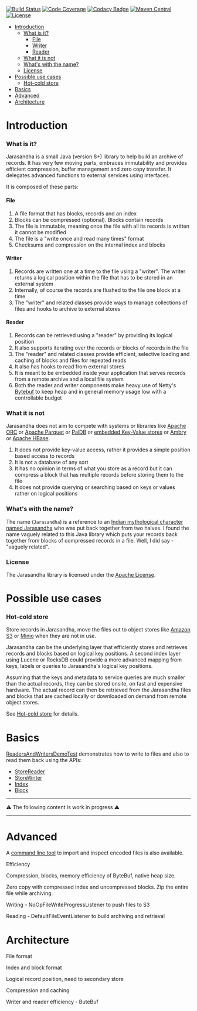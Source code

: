 [![Build Status](https://travis-ci.org/AshwinJay/jarasandha.svg?branch=master)](https://travis-ci.org/AshwinJay/jarasandha)  [![Code Coverage](https://codecov.io/gh/AshwinJay/jarasandha/branch/master/graph/badge.svg)](https://codecov.io/gh/AshwinJay/jarasandha) [![Codacy Badge](https://api.codacy.com/project/badge/Grade/c46c16421cb04033b0439eb385917bd2)](https://www.codacy.com/app/AshwinJay/jarasandha?utm_source=github.com&amp;utm_medium=referral&amp;utm_content=AshwinJay/jarasandha&amp;utm_campaign=Badge_Grade)
[![Maven Central](https://img.shields.io/maven-central/v/io.github.ashwinjay/jarasandha-store-filesystem.svg)](http://mvnrepository.com/artifact/io.github.ashwinjay/jarasandha-store-filesystem) [![License](https://img.shields.io/badge/License-Apache%202.0-blue.svg)](https://github.com/AshwinJay/jarasandha/blob/master/LICENSE)

<!-- ts -->
<!-- cat README.md | ~/dump/gh-md-toc/gh-md-toc (From https://github.com/ekalinin/github-markdown-toc) -->
  * [Introduction](#introduction)
    * [What is it?](#what-is-it)
        * [File](#file)
        * [Writer](#writer)
        * [Reader](#reader)
    * [What it is not](#what-it-is-not)
    * [What's with the name?](#whats-with-the-name)
    * [License](#license)
  * [Possible use cases](#possible-use-cases)
    * [Hot-cold store](#hot-cold-store)
  * [Basics](#basics)
  * [Advanced](#advanced)
  * [Architecture](#architecture)
<!-- te -->

# Introduction

### What is it?
Jarasandha is a small Java (version 8+) library to help build an archive of records. It has very few moving parts, embraces immutability and provides efficient compression, buffer management and zero copy transfer. It delegates advanced functions to external services using interfaces.

It is composed of these parts:

#### File
1. A file format that has blocks, records and an index 
1. Blocks can be compressed (optional). Blocks contain records
1. The file is immutable, meaning once the file with all its records is written it cannot be modified
1. The file is a "write once and read many times" format
1. Checksums and compression on the internal index and blocks

#### Writer
1. Records are written one at a time to the file using a "writer". The writer returns a logical position within the file that has to be stored in an external system
1. Internally, of course the records are flushed to the file one block at a time
1. The "writer" and related classes provide ways to manage collections of files and hooks to archive to external stores

#### Reader
1. Records can be retrieved using a "reader" by providing its logical position
1. It also supports iterating over the records or blocks of records in the file
1. The "reader" and related classes provide efficient, selective loading and caching of blocks and files for repeated reads
1. It also has hooks to read from external stores
1. It is meant to be embedded inside your application that serves records from a remote archive and a local file system
1. Both the reader and writer components make heavy use of Netty's [Bytebuf](http://netty.io/4.0/api/index.html?io/netty/buffer/ByteBuf.html) to keep heap and in general memory usage low with a controllable budget

### What it is not
Jarasandha does not aim to compete with systems or libraries like [Apache ORC](https://orc.apache.org/) or [Apache Parquet](https://parquet.apache.org/) or [PalDB](https://github.com/linkedin/PalDB) or [embedded Key-Value stores](https://github.com/lmdbjava/benchmarks) or [Ambry](https://github.com/linkedin/ambry/wiki) or [Apache HBase](https://hbase.apache.org/).

1. It does not provide key-value access, rather it provides a simple position based access to records
2. It is not a database of any sort
3. It has no opinion in terms of what you store as a record but it can compress a block that has multiple records before storing them to the file
4. It does not provide querying or searching based on keys or values rather on logical positions

### What's with the name?
The name (`Jarasandha`) is a reference to an [Indian mythological character named Jarasandha](https://en.wikipedia.org/wiki/Jarasandha) who was put back together from two halves. I found the name vaguely related to this Java library which puts your records back together from blocks of compressed records in a file. Well, I did say - "vaguely related".

### License
The Jarasandha library is licensed under the [Apache License](LICENSE).

# Possible use cases

### Hot-cold store

Store records in Jarasandha, move the files out to object stores like [Amazon S3](https://aws.amazon.com/s3/) or [Minio](https://minio.io/) when they are not in use.

Jarasandha can be the underlying layer that efficiently stores and retrieves records and blocks based on logical key positions. A second index layer using Lucene or RocksDB could provide a more advanced mapping from keys, labels or queries to Jarasandha's logical key positions.

Assuming that the keys and metadata to service queries are much smaller than the actual records, they can be stored onsite, on fast and expensive hardware. The actual record can then be retrieved from the Jarasandha files and blocks that are cached locally or downloaded on demand from remote object stores.

See [Hot-cold store](doc/hot-cold-store.md) for details.

# Basics
[ReadersAndWritersDemoTest](https://github.com/AshwinJay/jarasandha/blob/master/jarasandha-store-filesystem/src/test/java/io/jarasandha/store/filesystem/ReadersAndWritersDemoTest.java) demonstrates how to write to files and also to read them back using the APIs:

* [StoreReader](https://github.com/AshwinJay/jarasandha/blob/master/jarasandha-store/src/main/java/io/jarasandha/store/api/StoreReader.java)
* [StoreWriter](https://github.com/AshwinJay/jarasandha/blob/master/jarasandha-store/src/main/java/io/jarasandha/store/api/StoreWriter.java)
* [Index](https://github.com/AshwinJay/jarasandha/blob/master/jarasandha-store/src/main/java/io/jarasandha/store/api/Index.java)
* [Block](https://github.com/AshwinJay/jarasandha/blob/master/jarasandha-store/src/main/java/io/jarasandha/store/api/BlockWithRecordOffsets.java)

----

⚠️ The following content is work in progress ⚠️

----

# Advanced

A [command line tool](https://github.com/AshwinJay/jarasandha/blob/master/jarasandha-store-filesystem/src/main/java/io/jarasandha/store/filesystem/cli) to import and inspect encoded files is also available.

Efficiency

Compression, blocks, memory efficiency of ByteBuf, native heap size.

Zero copy with compressed index and uncompressed blocks. Zip the entire file while archiving.

Writing - NoOpFileWriteProgressListener to push files to S3

Reading - DefaultFileEventListener to build archiving and retrieval

# Architecture

File format

Index and block format

Logical record position, need to secondary store

Compression and caching

Writer and reader efficiency - ButeBuf